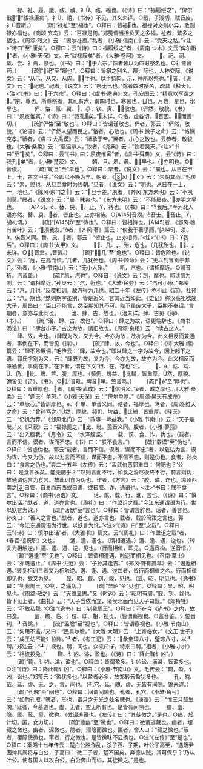 <!-- { "loadSidebar": true } -->
　　禄、祉、履、戬、祓、禧、礻、祜，福也。（《诗》曰：“福履绥之”，“俾尔戬”，“祓禄康矣”。礻、禧，《书传》不见，其义未详。○戬，子浅切。祓音废。礻音斯。）
　　[疏]“禄祉”至“福也”。○释曰：皆福也。福禄对文则小异，散则禄亦福也。《商颂·玄鸟》云：“百禄是何。”郑笺谓当担负天之多福。祉者，繁多之福也。《周颂·烈文》云：“锡尔祉福。”祜者，《小雅·信南山》云：“受天之祜。”<注>“诗曰”至“康矣”。○释曰：云“《诗》曰：福履绥之”者，《周南·つ木》文云“俾尔戬”者，《小雅·天保》文。云“祓禄康矣”者，《大雅·卷阿》文。
　　、祀、祠、蒸、尝、礻龠，祭也。（《书》曰：“于六宗。”馀者皆以为四时祭名也。○礻龠音药。）
　　[疏]“祀”至“祭也”。○释曰：皆祭之别名。祭，际也，人神交际。《说文》云：“从示、从又、从肉。，手也。以手持肉。示，神所以祭也。”者，《说文》云：“祀也。”祀者，《说文》云：“祭无已也。”馀者四时祭名，疏具《释天》。<注>“《书》曰：于六宗”。○释曰：《虞书·舜典》文。孔安国云：“精意以享谓之。”宗，尊也。所尊祭者，其祀有六，谓四时也，寒暑也，日也，月也，星也，水旱也。
　　俨、恪、祗、翼、、恭、钦、寅、，敬也。（俨然，敬貌。《书》曰：“夙夜惟寅。”《诗》曰：“我孔矣。”未详。○恪，虚各切。音因。，而善切。）
　　[疏]“俨恪”至“敬也”。○释曰：皆谓谨敬也。俨者，郭云：“俨然，敬貌。”《论语》云：“俨然人望而畏之。”恪者，心敬也。《周书·微子之命》云：“恪慎克孝。”祗者，《虞书·大禹谟》云：“祗承于帝。”翼者，小心之敬也。云恭者，敬貌也。《大雅·桑柔》云：“温温恭人。”钦者，《尧典》云：“钦若昊天。”<注>“书曰”至“矣”。○释曰：云“《书》曰：夙夜惟寅”者，《虞书·舜典》文。云“《诗》曰：我孔矣”者，《小雅·楚茨》文。
　　朝、旦、夙、晨、，早也。（亦明也。○音俊。）
　　[疏]“朝旦”至“早也”。○释曰：早者，《说文》云：“晨也。从日在甲上，十，古文甲字。”今即以不晚为早。朝者，《风·ぐ》云：“崇朝其雨。”毛传云：“崇，终也。从旦至食时为终朝。”旦者，《说文》云：“明也。从日在一上，一，地也。”《陈风·东门之》云：“旦于差。”夙者，《齐风·东方未明》云：“不夙则莫。”晨者，《说文》云：“晨，昧爽也。”《东方未明》云：“不能晨夜。”亦明之早也。
　　[A145]、、替、戾、、止、，待也。（《书》曰：“我后。”今河北人语亦然。替、戾、者，皆止也。止亦相待。○[A145]音须。音士。音止。，胡礼切。）
　　[疏]“[A145]”至“待也”。○释曰：皆相待也。[A145]者，《邶风·匏有苦叶》云：“须我友。”者，《齐风·著》篇云：“俟我于著乎而。”[A145]、须、、俟音义同。替、戾、者，郭云：“皆止也。止亦相待。”<注>“《书》曰：我后”。○释曰：《商书·太甲》文。
　　、几、、殆，危也。（几犹殆也。、未详。○音聿。音哉。）
　　[疏]“几”至“危也”。○释曰：皆危险也。《说文》云：“危，在高而惧。”几者，几犹殆也。《周书·顾命》云：“无以钊冒贡于非几。”殆者，《小雅·节南山》云：“无小人殆。”
　　凯，汽也。（谓相摩近。○凯音祈。汽音盖。）
　　[疏]“凯，汽也”。○释曰：《说文》云：剀，摩也。郭读凯为剀，云：“谓相摩近。”孙炎云：“汽，近也。”《大雅·民劳》云：“汽可小康。”郑笺云：“汽，几也。”反覆相训，故汽得为几也。昭二十年《左传》亦引此《诗》。杜预云：“汽，期也。”然则期字虽别，皆是近义，言其近当如此。《史记》称汉高祖欲废大子，周昌曰：“臣口不能言，然臣期知其不可。陛下虽废大子，臣期不奉诏。”言期者，意亦与此同也。
　　治、肆、古，故也。（治未详。肆、古见《诗》、《书》。）
　　[疏]“治、肆、古，故也”。○释曰：肆之为故，语更端辞也。《商书·汤诰》曰：“肆台小子。”古之为故，谓旧故也。《周颂·良耜》云：“续古之人。”
　　肆、故，今也。（肆既为故，又为今。今亦为故，故亦为今。此义相反而兼通者，事例在下，而皆见《诗》。）
　　[疏]“肆、故，今也”。○释曰：《诗·大雅·绵》篇云：“肆不殄厥愠。”毛传云：“肆，故今也。”即以肆之一字为故今，因上起下之语。郭氏字别为义，云：“肆既为故，又为今。今亦为故，故亦为今。此义相反而兼通者，事例在下。”在下者，谓在下文“徂、在，存也”注。
　　、、祜、笃、、仍、比、埤、竺、腹，厚也。（频仍、埤益、比辅，皆重厚。然，厚貌。馀皆见《诗》、《书》。○比音毗。埤音卑。竺音笃。）
　　[疏]“”至“厚也”。○释曰：皆重厚也。者，《周书·武成》云：“信明义。”者，诚之厚也。《大雅·桑柔》云：“逢天亻单怒。”《小雅·天保》云：“俾尔单厚。”《周颂·昊天有成命》云：“单厥心。”皆训厚也。、亻单、单音义同。祜者，福厚也。笃者，《周颂·维天之命》云：“曾孙笃之。”然，厚貌。频仍、埤益、比辅，皆重厚。《释天》云：“仍饥为荐。”《邶风北门》云：“政事一埤益我。”《小雅·节南山》云：“天子是毗。”又《采菽》云：“福禄蓖之。”比、毗、蓖音义同。腹者，《小雅·蓼莪》云：“出入腹我。”《月令》云：“水泽腹坚。”
　　载、谟、食、诈，伪也。（载者，言而不信。谟者，谋而不忠。《书》曰：“朕不食言。”）
　　[疏]“载谟”至“伪也”。○释曰：皆虚伪也。郭云“载者，言而不信。谟者，谋而不忠”者，以载诂为言，谟为谋，今又为伪，故以为言而不信，谋而不忠，不信不忠，则是伪也。食者，孙炎曰：“食言之伪也。”哀二十五年《左传》云：“孟武伯恶郭重曰：‘何肥也？’公曰：‘是食言多矣。能无肥乎？’”然则言而不行，如食之消尽後终不行，前言则伪，故通谓伪言为食言。故此训食为伪也。诈者，《方言》云：“胶、谲，诈也。凉州西南之曰胶，自关而东西或曰谲，或曰胶。诈，通语也。<注>“书曰：朕不食言”。○释曰：《商书·汤诰》文。
　　话、猷、载、行、讹，言也。（《诗》曰：“慎尔出话。”猷者，道，道亦言也。《周礼》曰：“作盟诅之载。”今江东通谓语为行。世以妖言为讹。）
　　[疏]“话猷”至“言也”。○释曰：皆谓言辞也。话者，善言也。孙炎曰：“善人之言也。”猷者，道也，道亦言也。载者，载於简策之言也。郭云：“今江东通谓语为行世。以妖言为讹。”<注>“《诗》曰”至“之载”。○释曰：云“《诗》曰：慎尔出话”者，《大雅·抑》篇文。云“《周礼》曰：作盟诅之载”者，《春官·诅祝职》文也。
　　遘、逢，遇也。（谓相遭遇。）遘、逢、遇，逆也。（转复为相触逆。）遘、逢、遇、逆，见也。（行而相值，即见。○遘音构。逆音悟。）
　　[疏]“遘逢”至“见也”。○释曰：皆谓相遭遇、触逆而相见也。《召南·草虫》云：“亦既遘止。”《周书·洪范》云：“子孙其逢吉。”《郑风·野有蔓草》云：“邂逅相遇。”转复相训三者又为相触逆。遘、逢、遇、逆四者，皆行而相值之名。行而相值即见也，故又为见。
　　显、昭、觐、钊、觌，见也。（显、昭，明见也。《逸书》曰：“钊我周王。”○钊，之遥切。）
　　[疏]“显昭”至“见也”。○释曰：显、昭，明见也。《周颂·敬之》云：“天维显思。”又《时迈》云：“昭明有周。”觐、钊、觌也，皆下见上者。《曲礼》云：“天子当依而立，诸侯北面而见天子曰觐。”《郊特牲》云：“不敢私觌。”○注“《逸书》曰：钊我周王”。○释曰：不在今《尚书》之内，故曰逸。
　　监、瞻、临、氵位、ぽ、相，视也。（皆谓察视也。○监音鉴。氵位音利，┹音跳。）
　　[疏]“监瞻”至“视也”。○释曰：皆谓察视也。《小雅·节南山》云：“何用不监。”又曰：“民具尔瞻。”《大雅·大明》云：“上帝临女。”《文王·世子》云：“成王幼不能氵位阼。”┹者，《考工记》云：“彖圭璋八寸，璧琮八寸，以┹聘。”郑注云：“┹，视也。聘，问也。众来曰ぽ，特来曰聘。”相者，《小雅·小弁》云：“相彼投兔。”
　　鞠、讠凶、溢，盈也。（《诗》曰：“降此鞠讠凶”。）
　　[疏]“鞠、讠凶、溢，盈也”。○释曰：皆谓盈多。讠凶讼、满溢，皆盈多也。○注“《诗》曰：降此鞠讠凶”。○释曰：《小雅·节南山》文。毛传云：“鞠，盈。讠凶，讼也。”郑笺云：“盈犹多也。”以盈者必多，故郑转云盈犹多也。
　　孔、魄、哉、延、虚、无、之、言，间也。（孔穴、延、魄、虚、无皆有间隙。馀未详。）
　　[疏]“孔魄”至“间也”。○释曰：间谓间隙也。孔者，孔穴。《小雅·角弓》云：“如酌孔取。”魄者，形也，谓月之无光之处名魄也。《康诰》云：“惟三月哉生魄。”延者，今墓道也。虚、无者，空无所有也。是皆有间隙也。
　　瘗、幽、隐、匿、蔽、窜，微也。（微谓逃藏也。《左传》曰：“其徒微之。”是也。○瘗，於计切。匿，女力切。）
　　[疏]“瘗幽”至“微也”。○释曰：微谓逃藏也。瘗者，埋藏之微也。幽者，深微也。隐者，潜隐而微也。匿者，舍人曰：“藏之微也。”蔽者，覆障使微也。窜者，行之微也。是皆微昧不显扬也。○注“《左传》”至“是也”。○释曰：案昭十七年传云：楚白公胜作乱，杀子西、子期，叶公子高至，“遇箴尹因帅其属将与白公，子高曰：‘微二子者，楚不国矣。弃德从贼，其可保乎？’乃从叶公。使与国人以攻白公。白公奔山而缢，其徒微之。”是也。
